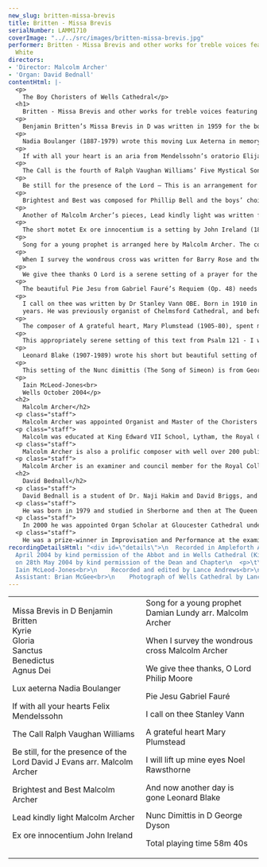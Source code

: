 ```yaml
---
new_slug: britten-missa-brevis
title: Britten - Missa Brevis
serialNumber: LAMM1710
coverImage: "../../src/images/britten-missa-brevis.jpg"
performer: Britten - Missa Brevis and other works for treble voices featuring Kieran
  White
directors:
- 'Director: Malcolm Archer'
- 'Organ: David Bednall'
contentHtml: |-
  <p>
    The Boy Choristers of Wells Cathedral</p>
  <h1>
    Britten - Missa Brevis and other works for treble voices featuring Kieran White</h1>
  <p>
    Benjamin Britten’s Missa Brevis in D was written in 1959 for the boys of Westminster Cathedral Choir. Britten had heard the boys sing under their director George Malcolm and had been excited by the unconventional strong-toned singing that they produced. Malcolm was shortly due to retire from his post and had worked to cultivate this hard-edged ‘continental’ sound that was utterly different from the traditional soft tones of the recent Anglican choral tradition. The work displays Britten’s characteristic flair for writing for children but retains a devout liturgical gravitas. The decisive opening of the Kyrie immediately presents declamatory vocal writing as each of the three treble parts enter. The Gloria with its 7/8 metre is a jaunty setting that immediately appeals to young performers and lends appropriate joy to the text. The Sanctus begins with pealing bell-like phrases that overlap to form a twelve-note row; this twelve-note figure then moves into the organ pedal at ‘Pleni sunt coeli’ before the organ breaks into a rhapsodic accompaniment to the peaking ‘Hosanna’ phrases of the voices. The Benedictus has a wonderful and poignant innocence in its duet for solo voices in canon leading to a reprise of the ‘Hosanna’. The Agnus Dei returns to the darker mood of the Kyrie but even more so in this bleak setting. The ostinato bass of the organ underpins an edgy dissonant right-hand with the voices singing a forlorn melodic line. The dynamics build from pianissimo to forte as the anguished plea is repeated. As the words move from ‘miserere nobis’ to ‘dona nobis pacem’ the voices adopt a growing figure of repeated notes eventually fading to what is almost a final whisper.</p>
  <p>
    Nadia Boulanger (1887-1979) wrote this moving Lux Aeterna in memory of her sister, Lili. Lili Boulanger was an extremely gifted composer who tragically died at the age of 25. The piece was originally score for harp, soprano solo, violin and cello; here it has been sensitively arranged for organ by the international recitalist David Briggs (Organist of Gloucester Cathedral 1994 - 2002) who transcribed the work from a recording that was made in memory of Lili Boulanger.</p>
  <p>
    If with all your heart is an aria from Mendelssohn’s oratorio Elijah. Considered by many to be his greatest work, Elijah was given its first performance on 26 August 1846 at the Birmingham Festival, conducted by the composer. The work was originally written to a German text but, as Mendelssohn spoke fluent English, he took great pains that the English version would be as true a translation as possible. Elijah was a subject that Mendelssohn had long wanted to set to music and he greatly enjoyed the work’s success before his untimely death the following year aged only 38. The work draws largely from the Biblical account of Elijah in the book of Kings. This particular aria occurs early in the work. Right from the outset, Mendelssohn throws his audience headlong into the drama as, breaking with tradition, he opens the oratorio with a recitative As God the Lord of Israel liveth, in which Elijah prophecies the forthcoming drought in Israel. After this dark beginning and the chorus’ desperate Help, Lord! wilt thou quite destroy us?, the character Obadiah interposes this aria of hope - If with all your hearts - offering a small comfort to those who would repent but still with an edge of desperation.</p>
  <p>
    The Call is the fourth of Ralph Vaughan Williams’ Five Mystical Songs. Settings of poems by George Herbert, Vaughan Williams began the songs in 1906 and revised them in 1910-11 before the first performance in Worcester Cathedral on 14 September 1911. Originally scored for baritone, chorus and orchestra the songs can be adapted as is the case here without detriment to Vaughan Williams’ stunning music. Herbert’s poems are full of musical imagery and this, along with their romantic and sensual nature, evidently inspired the composer enormously. The Call is set to a timeless modal melody that is instantly recognisable as being Vaughan Williams’ music.</p>
  <p>
    Be still for the presence of the Lord – This is an arrangement for solo voice and piano by Malcolm Archer of the atmospheric and beautiful song with words and music composed by David J Evans (born 1957).</p>
  <p>
    Brightest and Best was composed for Phillip Bell and the boys’ choir of Eccles Hall School by Malcolm Archer in 1987. Both this piece and When I Survey have become extremely popular amongst children’s choirs throughout the world.</p>
  <p>
    Another of Malcolm Archer’s pieces, Lead kindly light was written for a publication of music for treble voices by Kevin Mayhew Ltd. The piece works equally well when sung by a solo voice (as here) or by a treble voice choir, and the accompaniment may be played on either piano or organ.</p>
  <p>
    The short motet Ex ore innocentium is a setting by John Ireland (1879-1962) of a Passiontide poem by Bishop W W How (1823-1897). Ireland was born in Bowden, near Manchester, and at the age of fourteen entered the then newly-founded Royal College of Music in London. His parents died shortly after this and Ireland immersed himself in his studies in composition, piano and organ. He studied composing under Sir Charles Villiers Stanford but was later to destroy many of the youthful works written at this time. Ireland’s life combined composition with his teaching at the Royal College (where Britten was amongst his pupils). Ireland always had a deep regard for church music and held the position of organist and choirmaster at St Luke’s Church, Chelsea, London. He wrote numerous anthems and service settings amongst which this often harrowingly beautiful motet is amongst his most well-loved.</p>
  <p>
    Song for a young prophet is arranged here by Malcolm Archer. The composer, Damian Lundy, a De La Salle brother since 1960, died in 1996 in Oxford. He made a great contribution to Catholic education and liturgy, particularly through his prolific output of liturgical songs such as Song for a Young Prophet ("O the word of my Lord..") and as editor of three volumes of Songs of the Spirit.</p>
  <p>
    When I survey the wondrous cross was written for Barry Rose and the Choristers of St Alban’s Abbey in the early 1990s and was first performed by them at an evensong in the Abbey. It sets the famous text by Isaac Watts in a lyrical yet poignant way.</p>
  <p>
    We give thee thanks O Lord is a serene setting of a prayer for the end of the day. Philip Moore was born in London in 1943 and received his musical education at the Royal College of Music, where he studied the organ, piano, composition and conducting. In 1968 he became Assistant Organist at Canterbury Cathedral. In 1974 he went on to succeed Dr. Barry Rose as Organist and Master of the Choristers at Guildford Cathedral then going on in 1983 to become Organist and Master of the Music at York Minster where he succeeded Dr. Francis Jackson. His work as a composer is well known and he has written extensively for the church and the organ.</p>
  <p>
    The beautiful Pie Jesu from Gabriel Fauré’s Requiem (Op. 48) needs little introduction. Fauré’s intimate liturgical setting was written when the composer was 42. The death of his father two years earlier and the more recent death of his mother had led him to suffer from deep depressions, yet his music for the Requiem contains no harrowing glimpses of hell. Fauré himself described his Requiem as how he saw death: “as a happy deliverance, an inspiration towards happiness above, rather than as a painful experience”.</p>
  <p>
    I call on thee was written by Dr Stanley Vann OBE. Born in 1910 in Coventry, Vann was Organist and Master of the Music at Peterborough Cathedral for many<br>
    years. He was previously organist of Chelmsford Cathedral, and before that worked in Leicester where he assisted Sir Henry Wood as chorus master of the Philharmonic choir. A choir trainer of great renown, Stanley Vann has written much church music. Here sung by a solo voice, this is a simple yet highly effective setting of a prayer of faith written by the once Bishop of Exeter, Miles Coverdale (1487-1568)."</p>
  <p>
    The composer of A grateful heart, Mary Plumstead (1905-80), spent most of her life in Devon and Cornwall. Despite writing many beautiful songs she never really came to great prominence as a composer in her own lifetime. This may be due to the small number of her songs that were actually published, or because she did not set out to gain wider recognition in London. A grateful heart is now firmly established in the repertoire of most children’s choirs and is a small gem of an anthem.</p>
  <p>
    This appropriately serene setting of this text from Psalm 121 - I will lift up mine eyes - was written by Noel Rawsthorne. Rawsthorne was born on Christmas Eve in 1929 in Birkenhead on Merseyside. He was first a chorister, then assistant organist and finally appointed Organist of Liverpool’s Anglican Cathedral in 1955. Rawsthorne has also had a busy career as a recitalist which he has continued since his retirement from the Cathedral in 1980. The organ provides a lilting accompaniment to the gentle solo line.</p>
  <p>
    Leonard Blake (1907-1989) wrote his short but beautiful setting of Isaac Watt’s poem And now another day is gone in 1937. Blake was Director of Music at Malvern College and was very active in the Royal School of Church Music Festivals both directing choirs and writing music. A harmonised version of this melody was included in Hymns Ancient and Modern Revised in 1950.</p>
  <p>
    This setting of the Nunc dimittis (The Song of Simeon) is from George Dyson’s Evening Service in D. Dyson (1883-1964) was born in Halifax, West Yorkshire and studied at the Royal College of Music where he was later to become Director. From an early age he was very much influenced by church music and was organist of a church in Greenwich. He subsequently wrote much sacred music that quickly entered the Anglican choral repertoire.</p>
  <p>
    Iain McLeod-Jones<br>
    Wells October 2004</p>
  <h2>
    Malcolm Archer</h2>
  <p class="staff">
    Malcolm Archer was appointed Organist and Master of the Choristers at Wells Cathedral in 1996 where he directed and trained the Cathedral choir for its daily services in the Cathedral, as well as being the Musical Director for Wells Cathedral Oratorio Society. He was appointed as Organist and Director of Music at St. Paul’s Cathedral, London in 2004.</p>
  <p class="staff">
    Malcolm was educated at King Edward VII School, Lytham, the Royal College of Music (where he was an RCO scholar) and Jesus College Cambridge where he was organ scholar. He studied the organ with Ralph Downes, Gillian Weir and Nicolas Kynaston, and composition with Herbert Sumsion and Alan Ridout. He continues to study the organ with Daniel Roth in Paris. He has given organ concerts in nine European countries, Canada and the USA. Amongst other notable invitations, he has played for the IAO Congress on more than one occasion and given the Winston Churchill Memorial Concert at Blenheim Palace. He has also recorded for BBC Radio 2 and Radio 3, and played at most principal venues in the UK. He has recorded six organ CDs in repertoire as varied as J.S.Bach and Olivier Messiaen.</p>
  <p class="staff">
    Malcolm Archer is also a prolific composer with well over 200 published works. His work Three Psalms of David was premiered in Wells Cathedral as part of the Classics West Festival, with the Classics West International Chorus and The Virtuosi of London. He has also written a five movement millennium work for Lichfield Cathedral, called The Coming of the Kingdom. He was commissioned to write works for The Southern Cathedrals’ Festival, the Exeter Festival and the Musica Deo Sacra Festival. He has recently been commissioned to write a work for the 350th Sons of the Clergy Festival in 2004, which is held in St. Paul’s Cathedral. His works receive regular performances on BBC Radio and TV.</p>
  <p class="staff">
    Malcolm Archer is an examiner and council member for the Royal College of Organists and an examiner for the Associated Board of the Royal Schools of Music.</p>
  <h2>
    David Bednall</h2>
  <p class="staff">
    David Bednall is a student of Dr. Naji Hakim and David Briggs, and is currently Acting Assistant Organist at Wells Cathedral.</p>
  <p class="staff">
    He was born in 1979 and studied in Sherborne and then at The Queen’s College, Oxford where he was Organ Scholar. In 2000 the Chapel Choir toured Paris under his direction, singing at Notre Dame and other venues, and released a live concert CD.</p>
  <p class="staff">
    In 2000 he was appointed Organ Scholar at Gloucester Cathedral under David Briggs and Ian Ball. While there he spent periods as Acting Director of Music and Acting Assistant Organist, was closely involved in the Three Choirs Festival, and was involved in two recordings – as Director on Lux Aeterna with the Cathedral Choir, and as Accompanist on the critically acclaimed Comfort and Joy with the Saint Cecilia Singers.</p>
  <p class="staff">
    He was a prize-winner in Improvisation and Performance at the examination for Fellow of The Royal College of Organists in 2002, and has given recitals at L’Église de La Trinité, Paris, Westminster, Wells, Bristol, Gloucester, Hereford, Worcester, Truro, Blackburn, Coventry, Manchester and St Mary’s Cathedral, Edinburgh, as part of the Fringe Series. He is Director of Cantilena choir, and is also in demand as an accompanist.</p>
recordingDetailsHtml: "<div id=\"details\">\n  Recorded in Ampleforth Abbey on 2nd
  April 2004 by kind permission of the Abbot and in Wells Cathedral (Kieran’s solos)
  on 28th May 2004 by kind permission of the Dean and Chapter\n  <p>\t\tProduced by
  Iain McLeod-Jones<br>\n    Recorded and edited by Lance Andrews<br>\n    Organist's
  Assistant: Brian McGee<br>\n    Photograph of Wells Cathedral by Lance Andrews</p>\n</div>"
---
```


<table class="tracktable">
  <tbody>
    <tr>
      <td class="column1">
        Missa Brevis in D <span class="composer">Benjamin Britten</span><br>
        Kyrie<br>
        Gloria<br>
        Sanctus<br>
        Benedictus<br>
        Agnus Dei
        <p>
          Lux aeterna <span class="composer">Nadia Boulanger</span></p>
        <p>
          If with all your hearts <span class="composer">Felix Mendelssohn</span></p>
        <p>
          The Call <span class="composer">Ralph Vaughan Williams</span></p>
        <p>
          Be still, for the presence of the Lord <span class="composer">David J Evans arr. Malcolm Archer</span></p>
        <p>
          Brightest and Best <span class="composer">Malcolm Archer</span></p>
        <p>
          Lead kindly light<span class="composer"> Malcolm Archer</span></p>
        <p>
          Ex ore innocentium <span class="composer">John Ireland</span></p>
      </td>
      <td class="column2">
        Song for a young prophet <span class="composer">Damian Lundy arr. Malcolm Archer</span>
        <p>
          When I survey the wondrous cross <span class="composer">Malcolm Archer</span></p>
        <p>
          We give thee thanks, O Lord <span class="composer">Philip Moore</span></p>
        <p>
          Pie Jesu <span class="composer">Gabriel Fauré</span></p>
        <p>
          I call on thee <span class="composer">Stanley Vann</span></p>
        <p>
          A grateful heart <span class="composer">Mary Plumstead</span></p>
        <p>
          I will lift up mine eyes <span class="composer">Noel Rawsthorne</span></p>
        <p>
          And now another day is gone <span class="composer">Leonard Blake</span></p>
        <p>
          Nunc Dimittis in D <span class="composer">George Dyson</span></p>
        <p>				<span id="playingtime">Total playing time 58m 40s</span></p>
      </td>
    </tr>
  </tbody>
</table>
